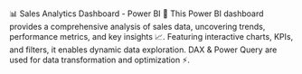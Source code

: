 📊 Sales Analytics Dashboard - Power BI 🚀
This Power BI dashboard provides a comprehensive analysis of sales data, uncovering trends, performance metrics, and key insights 📈. Featuring interactive charts, KPIs, and filters, it enables dynamic data exploration. DAX & Power Query are used for data transformation and optimization ⚡.  
